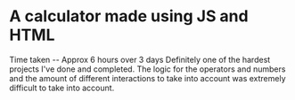 <h1>A calculator made using JS and HTML</h1>
Time taken -- Approx 6 hours over 3 days
Definitely one of the hardest projects I've done and completed. The logic for the operators and numbers and the amount of different interactions to take into account was extremely difficult to take into account.
